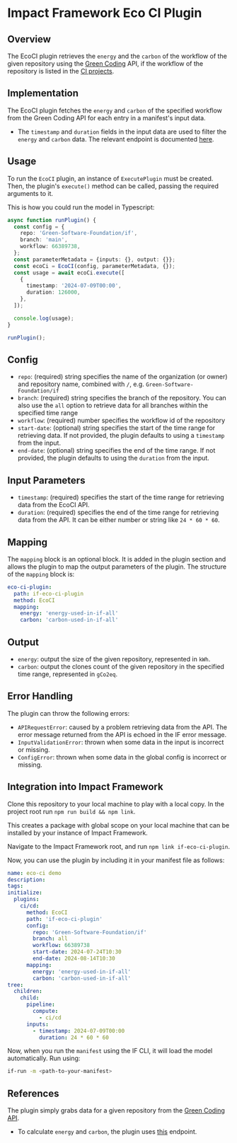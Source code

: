 # Impact Framework Eco CI Plugin

## Overview

The EcoCI plugin retrieves the `energy` and the `carbon` of the workflow of the given repository using the [Green Coding](https://metrics.green-coding.io/index.html) API, if the workflow of the repository is listed in the [CI projects](https://metrics.green-coding.io/ci-index.html).

## Implementation

The EcoCI plugin fetches the `energy` and `carbon` of the specified workflow from the Green Coding API for each entry in a manifest's input data.

- The `timestamp` and `duration` fields in the input data are used to filter the `energy` and `carbon` data. The relevant endpoint is documented [here](https://api.green-coding.io/docs).

## Usage

To run the `EcoCI` plugin, an instance of `ExecutePlugin` must be created. Then, the plugin's `execute()` method can be called, passing the required arguments to it.

This is how you could run the model in Typescript:

```typescript
async function runPlugin() {
  const config = {
    repo: 'Green-Software-Foundation/if',
    branch: 'main',
    workflow: 66389738,
  };
  const parameterMetadata = {inputs: {}, output: {}};
  const ecoCi = EcoCI(config, parameterMetadata, {});
  const usage = await ecoCi.execute([
    {
      timestamp: '2024-07-09T00:00',
      duration: 126000,
    },
  ]);

  console.log(usage);
}

runPlugin();
```

## Config

- `repo`: (required) string specifies the name of the organization (or owner) and repository name, combined with `/`, e.g. `Green-Software-Foundation/if`
- `branch`: (required) string specifies the branch of the repository. You can also use the `all` option to retrieve data for all branches within the specified time range
- `workflow`: (required) number specifies the workflow id of the repository
- `start-date`: (optional) string specifies the start of the time range for retrieving data. If not provided, the plugin defaults to using a `timestamp` from the input.
- `end-date`: (optional) string specifies the end of the time range. If not provided, the plugin defaults to using the `duration` from the input.

## Input Parameters

- `timestamp`: (required) specifies the start of the time range for retrieving data from the EcoCI API.
- `duration`: (required) specifies the end of the time range for retrieving data from the API. It can be either number or string like `24 * 60 * 60`.

## Mapping

The `mapping` block is an optional block. It is added in the plugin section and allows the plugin to map the output parameters of the plugin. The structure of the `mapping` block is:

```yaml
eco-ci-plugin:
  path: if-eco-ci-plugin
  method: EcoCI
  mapping:
    energy: 'energy-used-in-if-all'
    carbon: 'carbon-used-in-if-all'
```

## Output

- `energy`: output the size of the given repository, represented in `kWh`.
- `carbon`: output the clones count of the given repository in the specified time range, represented in `gCo2eq`.

## Error Handling

The plugin can throw the following errors:

- `APIRequestError`: caused by a problem retrieving data from the API. The error message returned from the API is echoed in the IF error message.
- `InputValidationError`: thrown when some data in the input is incorrect or missing.
- `ConfigError`: thrown when some data in the global config is incorrect or missing.

## Integration into Impact Framework

Clone this repository to your local machine to play with a local copy. In the project root run `npm run build && npm link`.

This creates a package with global scope on your local machine that can be installed by your instance of Impact Framework.

Navigate to the Impact Framework root, and run `npm link if-eco-ci-plugin`.

Now, you can use the plugin by including it in your manifest file as follows:

```yaml
name: eco-ci demo
description:
tags:
initialize:
  plugins:
    ci/cd:
      method: EcoCI
      path: 'if-eco-ci-plugin'
      config:
        repo: 'Green-Software-Foundation/if'
        branch: all
        workflow: 66389738
        start-date: 2024-07-24T10:30
        end-date: 2024-08-14T10:30
      mapping:
        energy: 'energy-used-in-if-all'
        carbon: 'carbon-used-in-if-all'
tree:
  children:
    child:
      pipeline:
        compute:
          - ci/cd
      inputs:
        - timestamp: 2024-07-09T00:00
          duration: 24 * 60 * 60
```

Now, when you run the `manifest` using the IF CLI, it will load the model automatically. Run using:

```sh
if-run -m <path-to-your-manifest>
```

## References

The plugin simply grabs data for a given repository from the [Green Coding API](metrics.green-coding.io).

- To calculate `energy` and `carbon`, the plugin uses [this](https://api.green-coding.io/docs#/default/get_ci_measurements_v1_ci_measurements_get) endpoint.
